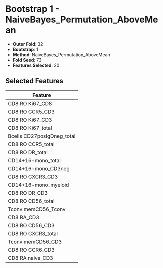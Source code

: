 # Bootstrap 1 - NaiveBayes_Permutation_AboveMean

- **Outer Fold**: 32
- **Bootstrap**: 1
- **Method**: NaiveBayes_Permutation_AboveMean
- **Fold Seed**: 73
- **Features Selected**: 20

## Selected Features

| Feature |
|---------|
| CD8 RO Ki67_CD8 |
| CD8 RO CCR5_CD3 |
| CD8  RO Ki67_CD3 |
| CD8 RO Ki67_total |
| Bcells CD27posIgDneg_total |
| CD8 RO CCR5_total |
| CD8 RO DR_total |
| CD14+16+mono_total |
| CD14+16+mono_CD3neg |
| CD8 RO CXCR3_CD3 |
| CD14+16+mono_myeloid |
| CD8 RO DR_CD3 |
| CD8 RO CD56_total |
| Tconv memCD56_Tconv |
| CD8 RA_CD3 |
| CD8 RO CD56_CD3 |
| CD8 RO CXCR3_total |
| Tconv memCD56_CD3 |
| CD8 RO CCR6_CD3 |
| CD8 RA naive_CD3 |
